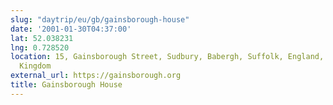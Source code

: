 ```yaml
---
slug: "daytrip/eu/gb/gainsborough-house"
date: '2001-01-30T04:37:00'
lat: 52.038231
lng: 0.728520
location: 15, Gainsborough Street, Sudbury, Babergh, Suffolk, England, CO10 2EU, United
  Kingdom
external_url: https://gainsborough.org
title: Gainsborough House
---
```



